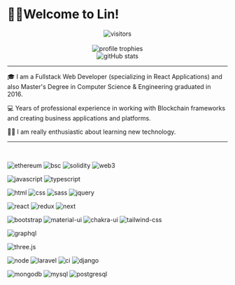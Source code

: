 # 🙋‍♂️Welcome to Lin!

<div align="center">
    <img src="https://visitor-badge.laobi.icu/badge?page_id=lin-crypto.lin-crypto" alt="visitors">
    <br /><br />
    <img src="https://github-profile-trophy.vercel.app/?username=lin-crypto&row=1&column=6&margin-h=8&theme=discord&count_private=true&margin-w=15&no-frame=false" alt="profile trophies" />
    <br />
    <img src="https://github-readme-stats.vercel.app/api?username=jackday001&theme=discord_old_blurple&show_icons=true&hide_border=false" alt="gitHub stats">
</div>

---

🎓 I am a Fullstack Web Developer (specializing in React Applications) and also Master's Degree in Computer Science & Engineering graduated in 2016.

💻 Years of professional experience in working with Blockchain frameworks and creating business applications and platforms.

👨‍💻 I am really enthusiastic about learning new technology.

---

<br/>

![ethereum](https://img.shields.io/badge/ETH-3C3C3D?logo=ethereum)
![bsc](https://img.shields.io/badge/BSC-222200?logo=binance)
![solidity](https://img.shields.io/badge/Solidity-363636?logo=solidity&logoColor=white)
![web3](https://img.shields.io/badge/Web_3-F16822?logo=web3.js&logoColor=white)

![javascript](https://img.shields.io/badge/JavaScript-323330?logo=javascript&logoColor=F7DF1E)
![typescript](https://img.shields.io/badge/TypeScript-3178C6?logo=typescript&logoColor=white)

![html](https://img.shields.io/badge/HTML5-E34F26?&logo=html5&logoColor=white)
![css](https://img.shields.io/badge/CSS3-1572B6?&logo=css3&logoColor=white)
![sass](https://img.shields.io/badge/SASS-CC6699?&logo=sass&logoColor=white)
![jquery](https://img.shields.io/badge/jQuery-0769AD?logo=jquery&logoColor=white)

![react](https://img.shields.io/badge/React-20232A?&logo=react&logoColor=61DAFB)
![redux](https://img.shields.io/badge/Redux-593D88?&logo=redux&logoColor=white)
![next](https://img.shields.io/badge/Next-000000?&logo=nextdotjs&logoColor=FFFFFF)

![bootstrap](https://img.shields.io/badge/Bootstrap-563D7C?logo=bootstrap&logoColor=white)
![material-ui](https://img.shields.io/badge/Material_UI-0081CB?logo=mui&logoColor=white)
![chakra-ui](https://img.shields.io/badge/Chakra_UI-319795?logo=chakra-ui&logoColor=white)
![tailwind-css](https://img.shields.io/badge/tailwind_css-06B6D4?logo=tailwind-css&logoColor=white)

![graphql](https://img.shields.io/badge/GraphQL-E434AA?logo=graphql&logoColor=white)

![three.js](https://img.shields.io/badge/Three.js-000000?logo=three.js&logoColor=white)

![node](https://img.shields.io/badge/Node.js-00aa00?logo=node.js&logoColor=white)
![laravel](https://img.shields.io/badge/Laravel-ff1100?logo=laravel&logoColor=white)
![ci](https://img.shields.io/badge/Codeigniter-ff5500?logo=codeigniter&logoColor=white)
![django](https://img.shields.io/badge/Django-00aaff?logo=django)

![mongodb](https://img.shields.io/badge/Monngodb-005500?logo=mongodb&logoColor=white)
![mysql](https://img.shields.io/badge/MySQL-1370a8?logo=mysql&logoColor=white)
![postgresql](https://img.shields.io/badge/Postgresql-00576a?logo=postgresql&logoColor=white)
